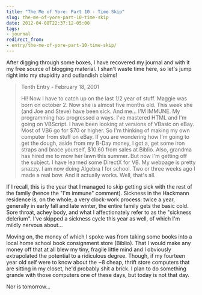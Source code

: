 ```yaml
---
title: "The Me of Yore: Part 10 - Time Skip"
slug: the-me-of-yore-part-10-time-skip
date: 2012-04-08T22:37:12-05:00
tags:
- journal
redirect_from:
- entry/the-me-of-yore-part-10-time-skip/
---
```

After digging through some boxes, I have recovered my journal and with it my free source of blogging material. I shan't waste time here, so let's jump right into my stupidity and outlandish claims!

> Tenth Entry - February 18, 2001
> 
> Hi! Now I have to catch up on the last 1/2 year of stuff. Maggie was born on october 2. Now she is almost five months old. This week she (and Joe and Steve) have been sick. And me... I'M IMMUNE. My programming has progressed a ways. I've mastered HTML and I'm going on VBScript. I have been looking at versions of VBasic on eBay. Most of VB6 go for $70 or higher. So I'm thinking of making my own computer from stuff on eBay. If you are wondering how I'm going to get the dough, aside from my B-Day money, I got a, get some iron straps and brace yourself, $10.60 from sales at Biblio. Also, grandma has hired me to mow her lawn this summer. But now I'm getting off the subject. I have learned some DirectX for VB. My webpage is pretty snazzy. I am now doing Algebra I for school. Two or three weeks ago I made a real bow. And it actually works. Well, that's all.

If I recall, this is the year that I managed to skip getting sick with the rest of the family (hence the "I'm immune" comment). Sickness in the Hackmann residence is, on the whole, a very clock-work process: twice a year, generally in early fall and late winter, the entire family gets the basic cold. Sore throat, achey body, and what I affectionately refer to as the "sickness delerium". I've skipped a sickness cycle this year as well, of which I'm mildly nervous about...

Moving on, the money of which I spoke was from taking some books into a local home school book consignment store (Biblio). That I would make any money off that at all blew my tiny, fragile little mind and I obviously extrapolated the potential to a ridiculous degree. Though, if my fourteen year old self were to know about the ~8 cheap, thrift store computers that are sitting in my closet, he'd probably shit a brick. I plan to do something grande with those computers one of these days, but today is not that day.

Nor is tomorrow...
